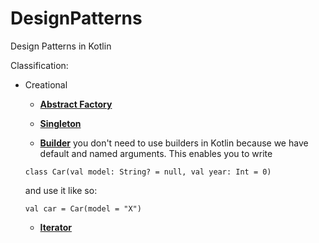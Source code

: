 # DesignPatterns
Design Patterns in Kotlin

Classification:

- Creational
  * **[Abstract Factory](https://github.com/thedeveloperworldisyours/DesignPatterns/blob/master/src/Factory.kt)**
  
  * **[Singleton](https://github.com/thedeveloperworldisyours/DesignPatterns/blob/master/src/Singleton.kt)**
  
  * **[Builder](https://github.com/thedeveloperworldisyours/DesignPatterns/blob/master/src/Builder.kt)**
  you don't need to use builders in Kotlin because we have default and named arguments. This enables you to write
  ```
  class Car(val model: String? = null, val year: Int = 0)
  ```
  and use it like so:
  ```
  val car = Car(model = "X")
  ```
  * **[Iterator](https://github.com/thedeveloperworldisyours/DesignPatterns/blob/master/src/Iterator.kt)**
